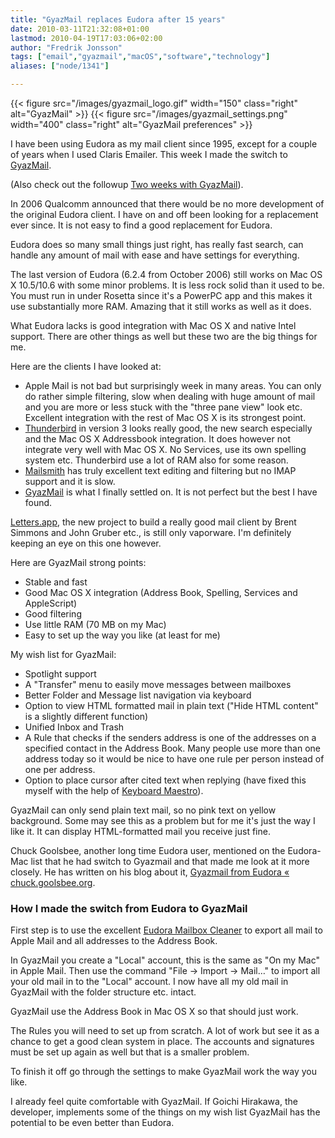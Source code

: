 ```yaml
---
title: "GyazMail replaces Eudora after 15 years"
date: 2010-03-11T21:32:08+01:00
lastmod: 2010-04-19T17:03:06+02:00
author: "Fredrik Jonsson"
tags: ["email","gyazmail","macOS","software","technology"]
aliases: ["node/1341"]

---
```


{{< figure src="/images/gyazmail_logo.gif" width="150" class="right" alt="GyazMail" >}}
{{< figure src="/images/gyazmail_settings.png" width="400" class="right" alt="GyazMail preferences" >}}

I have been using Eudora as my mail client since 1995, except for a couple of years when I used Claris Emailer. This week I made the switch to [GyazMail](http://www.gyazsquare.com/gyazmail/).

(Also check out the followup [Two weeks with GyazMail](/node/1343)).

In 2006 Qualcomm announced that there would be no more development of the original Eudora client. I have on and off been looking for a replacement ever since. It is not easy to find a good replacement for Eudora.

Eudora does so many small things just right, has really fast search, can handle any amount of mail with ease and have settings for everything.

The last version of Eudora (6.2.4 from October 2006) still works on Mac OS X 10.5/10.6 with some minor problems. It is less rock solid than it used to be. You must run in under Rosetta since it's a PowerPC app and this makes it use substantially more RAM. Amazing that it still works as well as it does.

What Eudora lacks is good integration with Mac OS X and native Intel support. There are other things as well but these two are the big things for me.

Here are the clients I have looked at:

* Apple Mail is not bad but surprisingly week in many areas. You can only do rather simple filtering, slow when dealing with huge amount of mail and you are more or less stuck with the "three pane view" look etc. Excellent integration with the rest of Mac OS X is its strongest point.
* [Thunderbird](http://www.mozillamessaging.com/thunderbird/) in version 3 looks really good, the new search especially and the Mac OS X Addressbook integration. It does however not integrate very well with Mac OS X. No Services, use its own spelling system etc. Thunderbird use a lot of RAM also for some reason.
* [Mailsmith](http://mailsmith.org/) has truly excellent text editing and filtering but no IMAP support and it is slow.
* [GyazMail](http://www.gyazsquare.com/gyazmail/) is what I finally settled on. It is not perfect but the best I have found.

[Letters.app](http://twitter.com/lettersapp), the new project to build a really good mail client by Brent Simmons and John Gruber etc., is still only vaporware. I'm definitely keeping an eye on this one however.

Here are GyazMail strong points:

* Stable and fast
* Good Mac OS X integration (Address Book, Spelling, Services and AppleScript)
* Good filtering
* Use little RAM (70 MB on my Mac)
* Easy to set up the way you like (at least for me)

My wish list for GyazMail:

* Spotlight support
* A "Transfer" menu to easily move messages between mailboxes
* Better Folder and Message list navigation via keyboard
* Option to view HTML formatted mail in plain text ("Hide HTML content" is a slightly different function)
* Unified Inbox and Trash
* A Rule that checks if the senders address is one of the addresses on a specified contact in the Address Book. Many people use more than one address today so it would be nice to have one rule per person instead of one per address.
* Option to place cursor after cited text when replying (have fixed this myself with the help of [Keyboard Maestro](http://www.keyboardmaestro.com/)).

GyazMail can only send plain text mail, so no pink text on yellow background. Some may see this as a problem but for me it's just the way I like it. It can display HTML-formatted mail you receive just fine.

Chuck Goolsbee, another long time Eudora user, mentioned on the Eudora-Mac list that he had switch to Gyazmail and that made me look at it more closely. He has written on his blog about it, [Gyazmail from Eudora « chuck.goolsbee.org](http://chuck.goolsbee.org/archives/category/technology/gyazmail-from-eudora).

### How I made the switch from Eudora to GyazMail

First step is to use the excellent [Eudora Mailbox Cleaner](http://homepage.mac.com/aamann/Eudora_Mailbox_Cleaner.html) to export all mail to Apple Mail and all addresses to the Address Book.

In GyazMail you create a "Local" account, this is the same as "On my Mac" in Apple Mail. Then use the command "File -> Import -> Mail…" to import all your old mail in to the "Local" account. I now have all my old mail in GyazMail with the folder structure etc. intact.

GyazMail use the Address Book in Mac OS X so that should just work.

The Rules you will need to set up from scratch. A lot of work but see it as a chance to get a good clean system in place. The accounts and signatures must be set up again as well but that is a smaller problem.

To finish it off go through the settings to make GyazMail work the way you like.

I already feel quite comfortable with GyazMail. If Goichi Hirakawa, the developer, implements some of the things on my wish list GyazMail has the potential to be even better than Eudora.

